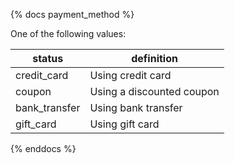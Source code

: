 {% docs payment_method %}
	
One of the following values: 

| status         | definition                                       |
|----------------|--------------------------------------------------|
| credit_card    | Using credit card                                |
| coupon         | Using a discounted coupon                        |
| bank_transfer  | Using bank transfer                              |
| gift_card      | Using gift card                                  |

{% enddocs %}